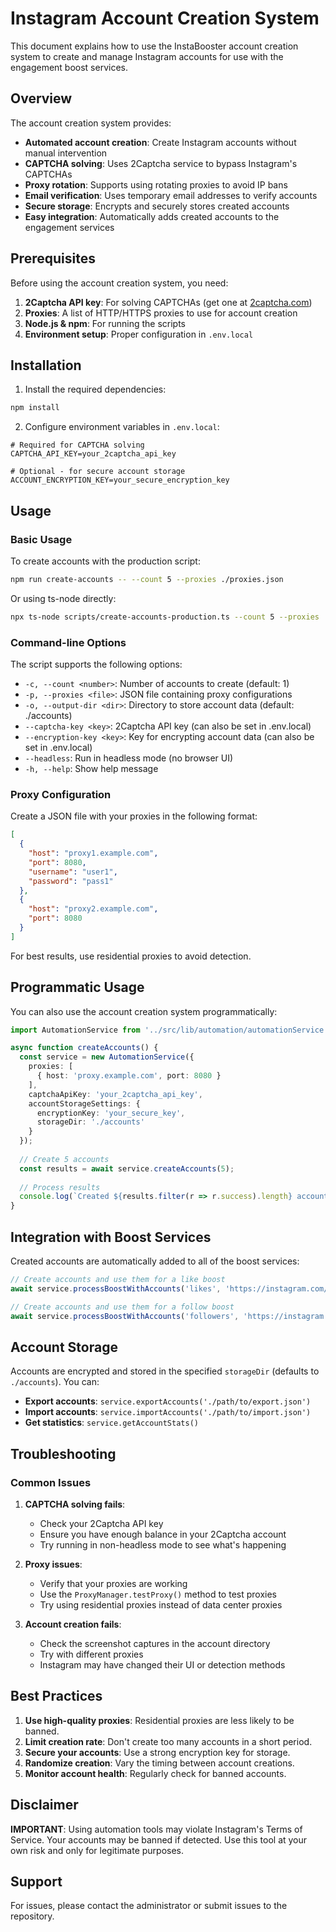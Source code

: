 # Instagram Account Creation System

This document explains how to use the InstaBooster account creation system to create and manage Instagram accounts for use with the engagement boost services.

## Overview

The account creation system provides:

- **Automated account creation**: Create Instagram accounts without manual intervention
- **CAPTCHA solving**: Uses 2Captcha service to bypass Instagram's CAPTCHAs
- **Proxy rotation**: Supports using rotating proxies to avoid IP bans
- **Email verification**: Uses temporary email addresses to verify accounts
- **Secure storage**: Encrypts and securely stores created accounts
- **Easy integration**: Automatically adds created accounts to the engagement services

## Prerequisites

Before using the account creation system, you need:

1. **2Captcha API key**: For solving CAPTCHAs (get one at [2captcha.com](https://2captcha.com))
2. **Proxies**: A list of HTTP/HTTPS proxies to use for account creation
3. **Node.js & npm**: For running the scripts
4. **Environment setup**: Proper configuration in `.env.local`

## Installation

1. Install the required dependencies:

```bash
npm install
```

2. Configure environment variables in `.env.local`:

```env
# Required for CAPTCHA solving
CAPTCHA_API_KEY=your_2captcha_api_key

# Optional - for secure account storage
ACCOUNT_ENCRYPTION_KEY=your_secure_encryption_key
```

## Usage

### Basic Usage

To create accounts with the production script:

```bash
npm run create-accounts -- --count 5 --proxies ./proxies.json
```

Or using ts-node directly:

```bash
npx ts-node scripts/create-accounts-production.ts --count 5 --proxies ./proxies.json
```

### Command-line Options

The script supports the following options:

- `-c, --count <number>`: Number of accounts to create (default: 1)
- `-p, --proxies <file>`: JSON file containing proxy configurations
- `-o, --output-dir <dir>`: Directory to store account data (default: ./accounts)
- `--captcha-key <key>`: 2Captcha API key (can also be set in .env.local)
- `--encryption-key <key>`: Key for encrypting account data (can also be set in .env.local)
- `--headless`: Run in headless mode (no browser UI)
- `-h, --help`: Show help message

### Proxy Configuration

Create a JSON file with your proxies in the following format:

```json
[
  {
    "host": "proxy1.example.com",
    "port": 8080,
    "username": "user1",
    "password": "pass1"
  },
  {
    "host": "proxy2.example.com",
    "port": 8080
  }
]
```

For best results, use residential proxies to avoid detection.

## Programmatic Usage

You can also use the account creation system programmatically:

```typescript
import AutomationService from '../src/lib/automation/automationService';

async function createAccounts() {
  const service = new AutomationService({
    proxies: [
      { host: 'proxy.example.com', port: 8080 }
    ],
    captchaApiKey: 'your_2captcha_api_key',
    accountStorageSettings: {
      encryptionKey: 'your_secure_key',
      storageDir: './accounts'
    }
  });
  
  // Create 5 accounts
  const results = await service.createAccounts(5);
  
  // Process results
  console.log(`Created ${results.filter(r => r.success).length} accounts successfully`);
}
```

## Integration with Boost Services

Created accounts are automatically added to all of the boost services:

```typescript
// Create accounts and use them for a like boost
await service.processBoostWithAccounts('likes', 'https://instagram.com/p/example_post', 5, true);

// Create accounts and use them for a follow boost
await service.processBoostWithAccounts('followers', 'https://instagram.com/example_profile', 3, true);
```

## Account Storage

Accounts are encrypted and stored in the specified `storageDir` (defaults to `./accounts`). You can:

- **Export accounts**: `service.exportAccounts('./path/to/export.json')`
- **Import accounts**: `service.importAccounts('./path/to/import.json')`
- **Get statistics**: `service.getAccountStats()`

## Troubleshooting

### Common Issues

1. **CAPTCHA solving fails**:
   - Check your 2Captcha API key
   - Ensure you have enough balance in your 2Captcha account
   - Try running in non-headless mode to see what's happening

2. **Proxy issues**:
   - Verify that your proxies are working
   - Use the `ProxyManager.testProxy()` method to test proxies
   - Try using residential proxies instead of data center proxies

3. **Account creation fails**:
   - Check the screenshot captures in the account directory
   - Try with different proxies
   - Instagram may have changed their UI or detection methods

## Best Practices

1. **Use high-quality proxies**: Residential proxies are less likely to be banned.
2. **Limit creation rate**: Don't create too many accounts in a short period.
3. **Secure your accounts**: Use a strong encryption key for storage.
4. **Randomize creation**: Vary the timing between account creations.
5. **Monitor account health**: Regularly check for banned accounts.

## Disclaimer

**IMPORTANT**: Using automation tools may violate Instagram's Terms of Service. Your accounts may be banned if detected. Use this tool at your own risk and only for legitimate purposes.

## Support

For issues, please contact the administrator or submit issues to the repository. 